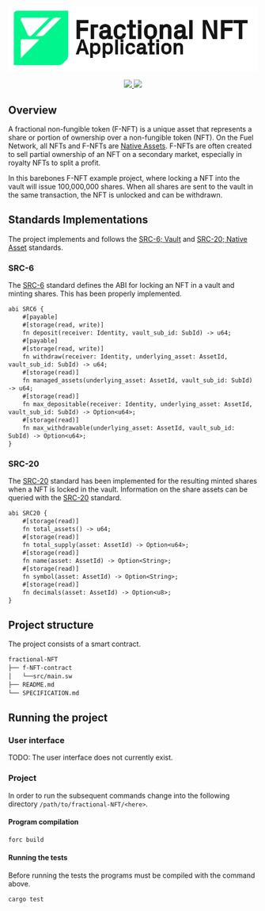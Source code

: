 <p align="center">
    <picture>
        <source media="(prefers-color-scheme: dark)" srcset=".docs/f-nft-logo_white.png">
        <img alt="light theme" src=".docs/f-nft-logo_black.png">
    </picture>
</p>

<p align="center">
    <a href="https://crates.io/crates/forc/0.56.0" alt="forc">
        <img src="https://img.shields.io/badge/forc-v0.56.0-orange" />
    </a>
    <a href="https://crates.io/crates/fuel-core/0.26.0" alt="fuel-core">
        <img src="https://img.shields.io/badge/fuel--core-v0.26.0-yellow" />
    </a>
</p>

## Overview

A fractional non-fungible token (F-NFT) is a unique asset that represents a share or portion of ownership over a non-fungible token (NFT). On the Fuel Network, all NFTs and F-NFTs are [Native Assets](https://docs.fuel.network/docs/sway/blockchain-development/native_assets). F-NFTs are often created to sell partial ownership of an NFT on a secondary market, especially in royalty NFTs to split a profit.

In this barebones F-NFT example project, where locking a NFT into the vault will issue 100,000,000 shares. When all shares are sent to the vault in the same transaction, the NFT is unlocked and can be withdrawn.

## Standards Implementations

The project implements and follows the [SRC-6; Vault](https://github.com/FuelLabs/sway-standards/blob/master/SRCs/src-6.md) and [SRC-20; Native Asset](https://github.com/FuelLabs/sway-standards/blob/master/SRCs/src-20.md) standards. 

### SRC-6

The [SRC-6](https://github.com/FuelLabs/sway-standards/blob/master/SRCs/src-6.md) standard defines the ABI for locking an NFT in a vault and minting shares. This has been properly implemented.

```sway
abi SRC6 {
    #[payable]
    #[storage(read, write)]
    fn deposit(receiver: Identity, vault_sub_id: SubId) -> u64;
    #[payable]
    #[storage(read, write)]
    fn withdraw(receiver: Identity, underlying_asset: AssetId, vault_sub_id: SubId) -> u64;
    #[storage(read)]
    fn managed_assets(underlying_asset: AssetId, vault_sub_id: SubId) -> u64;
    #[storage(read)]
    fn max_depositable(receiver: Identity, underlying_asset: AssetId, vault_sub_id: SubId) -> Option<u64>;
    #[storage(read)]
    fn max_withdrawable(underlying_asset: AssetId, vault_sub_id: SubId) -> Option<u64>;
}
```

### SRC-20

The [SRC-20](https://github.com/FuelLabs/sway-standards/blob/master/SRCs/src-20.md) standard has been implemented for the resulting minted shares when a NFT is locked in the vault. Information on the share assets can be queried with the [SRC-20](https://github.com/FuelLabs/sway-standards/blob/master/SRCs/src-20.md) standard.

```sway
abi SRC20 {
    #[storage(read)]
    fn total_assets() -> u64;
    #[storage(read)]
    fn total_supply(asset: AssetId) -> Option<u64>;
    #[storage(read)]
    fn name(asset: AssetId) -> Option<String>;
    #[storage(read)]
    fn symbol(asset: AssetId) -> Option<String>;
    #[storage(read)]
    fn decimals(asset: AssetId) -> Option<u8>;
}
```

## Project structure

The project consists of a smart contract.

<!--Only show most important files e.g. script to run, build etc.-->

```sh
fractional-NFT
├── f-NFT-contract
│   └──src/main.sw
├── README.md
└── SPECIFICATION.md
```

## Running the project

### User interface

TODO: The user interface does not currently exist.

### Project

In order to run the subsequent commands change into the following directory `/path/to/fractional-NFT/<here>`.

#### Program compilation

```bash
forc build
```

#### Running the tests

Before running the tests the programs must be compiled with the command above.

```bash
cargo test 
```
